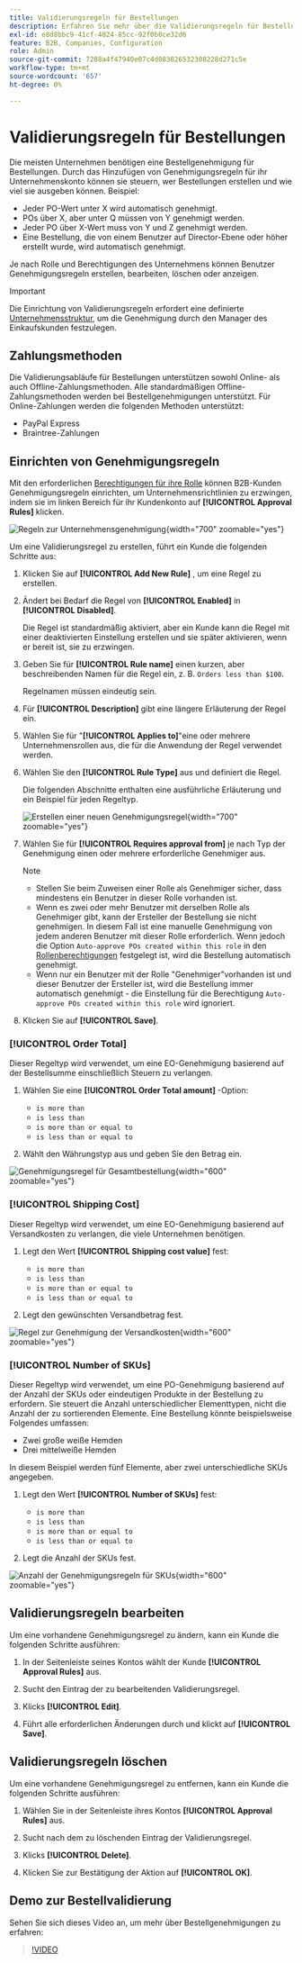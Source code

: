 ```yaml
---
title: Validierungsregeln für Bestellungen
description: Erfahren Sie mehr über die Validierungsregeln für Bestellungen und darüber, wie Unternehmensadministratoren sie in der Storefront definieren können.
exl-id: e8d8bbc9-41cf-4024-85cc-92f0b0ce32d6
feature: B2B, Companies, Configuration
role: Admin
source-git-commit: 7288a4f47940e07c4d083826532308228d271c5e
workflow-type: tm+mt
source-wordcount: '657'
ht-degree: 0%

---
```


# Validierungsregeln für Bestellungen

Die meisten Unternehmen benötigen eine Bestellgenehmigung für Bestellungen. Durch das Hinzufügen von Genehmigungsregeln für ihr Unternehmenskonto können sie steuern, wer Bestellungen erstellen und wie viel sie ausgeben können. Beispiel:

* Jeder PO-Wert unter X wird automatisch genehmigt.
* POs über X, aber unter Q müssen von Y genehmigt werden.
* Jeder PO über X-Wert muss von Y und Z genehmigt werden.
* Eine Bestellung, die von einem Benutzer auf Director-Ebene oder höher erstellt wurde, wird automatisch genehmigt.

Je nach Rolle und Berechtigungen des Unternehmens können Benutzer Genehmigungsregeln erstellen, bearbeiten, löschen oder anzeigen.

>[!IMPORTANT]
>
>Die Einrichtung von Validierungsregeln erfordert eine definierte [Unternehmensstruktur](account-company-structure.md), um die Genehmigung durch den Manager des Einkaufskunden festzulegen.

## Zahlungsmethoden

Die Validierungsabläufe für Bestellungen unterstützen sowohl Online- als auch Offline-Zahlungsmethoden. Alle standardmäßigen Offline-Zahlungsmethoden werden bei Bestellgenehmigungen unterstützt. Für Online-Zahlungen werden die folgenden Methoden unterstützt:

* PayPal Express
* Braintree-Zahlungen


## Einrichten von Genehmigungsregeln

Mit den erforderlichen [Berechtigungen für ihre Rolle](account-company-roles-permissions.md) können B2B-Kunden Genehmigungsregeln einrichten, um Unternehmensrichtlinien zu erzwingen, indem sie im linken Bereich für ihr Kundenkonto auf **[!UICONTROL Approval Rules]** klicken.

![Regeln zur Unternehmensgenehmigung](./assets/approval-rules.png){width="700" zoomable="yes"}

Um eine Validierungsregel zu erstellen, führt ein Kunde die folgenden Schritte aus:

1. Klicken Sie auf **[!UICONTROL Add New Rule]** , um eine Regel zu erstellen.

1. Ändert bei Bedarf die Regel von **[!UICONTROL Enabled]** in **[!UICONTROL Disabled]**.

   Die Regel ist standardmäßig aktiviert, aber ein Kunde kann die Regel mit einer deaktivierten Einstellung erstellen und sie später aktivieren, wenn er bereit ist, sie zu erzwingen.

1. Geben Sie für **[!UICONTROL Rule name]** einen kurzen, aber beschreibenden Namen für die Regel ein, z. B. `Orders less than $100`.

   Regelnamen müssen eindeutig sein.

1. Für **[!UICONTROL Description]** gibt eine längere Erläuterung der Regel ein.

1. Wählen Sie für &quot;**[!UICONTROL Applies to]**&quot;eine oder mehrere Unternehmensrollen aus, die für die Anwendung der Regel verwendet werden.

1. Wählen Sie den **[!UICONTROL Rule Type]** aus und definiert die Regel.

   Die folgenden Abschnitte enthalten eine ausführliche Erläuterung und ein Beispiel für jeden Regeltyp.

   ![Erstellen einer neuen Genehmigungsregel](./assets/approval-rules-create.png){width="700" zoomable="yes"}

1. Wählen Sie für **[!UICONTROL Requires approval from]** je nach Typ der Genehmigung einen oder mehrere erforderliche Genehmiger aus.

   >[!NOTE]
   >
   >* Stellen Sie beim Zuweisen einer Rolle als Genehmiger sicher, dass mindestens ein Benutzer in dieser Rolle vorhanden ist.
   >* Wenn es zwei oder mehr Benutzer mit derselben Rolle als Genehmiger gibt, kann der Ersteller der Bestellung sie nicht genehmigen. In diesem Fall ist eine manuelle Genehmigung von jedem anderen Benutzer mit dieser Rolle erforderlich. Wenn jedoch die Option `Auto-approve POs created within this role` in den [Rollenberechtigungen](account-company-roles-permissions.md) festgelegt ist, wird die Bestellung automatisch genehmigt.
   >* Wenn nur ein Benutzer mit der Rolle &quot;Genehmiger&quot;vorhanden ist und dieser Benutzer der Ersteller ist, wird die Bestellung immer automatisch genehmigt - die Einstellung für die Berechtigung `Auto-approve POs created within this role` wird ignoriert.

1. Klicken Sie auf **[!UICONTROL Save]**.

### [!UICONTROL Order Total]

Dieser Regeltyp wird verwendet, um eine EO-Genehmigung basierend auf der Bestellsumme einschließlich Steuern zu verlangen.

1. Wählen Sie eine **[!UICONTROL Order Total amount]** -Option:

   * `is more than`
   * `is less than`
   * `is more than or equal to`
   * `is less than or equal to`

1. Wählt den Währungstyp aus und geben Sie den Betrag ein.

![Genehmigungsregel für Gesamtbestellung](./assets/approval-rules-order-total.png){width="600" zoomable="yes"}

### [!UICONTROL Shipping Cost]

Dieser Regeltyp wird verwendet, um eine EO-Genehmigung basierend auf Versandkosten zu verlangen, die viele Unternehmen benötigen.

1. Legt den Wert **[!UICONTROL Shipping cost value]** fest:

   * `is more than`
   * `is less than`
   * `is more than or equal to`
   * `is less than or equal to`

1. Legt den gewünschten Versandbetrag fest.

![Regel zur Genehmigung der Versandkosten](./assets/approval-rules-shipping-cost.png){width="600" zoomable="yes"}

### [!UICONTROL Number of SKUs]

Dieser Regeltyp wird verwendet, um eine PO-Genehmigung basierend auf der Anzahl der SKUs oder eindeutigen Produkte in der Bestellung zu erfordern. Sie steuert die Anzahl unterschiedlicher Elementtypen, nicht die Anzahl der zu sortierenden Elemente. Eine Bestellung könnte beispielsweise Folgendes umfassen:

* Zwei große weiße Hemden
* Drei mittelweiße Hemden

In diesem Beispiel werden fünf Elemente, aber zwei unterschiedliche SKUs angegeben.

1. Legt den Wert **[!UICONTROL Number of SKUs]** fest:

   * `is more than`
   * `is less than`
   * `is more than or equal to`
   * `is less than or equal to`

1. Legt die Anzahl der SKUs fest.

![Anzahl der Genehmigungsregeln für SKUs](./assets/approval-rules-number-skus.png){width="600" zoomable="yes"}

## Validierungsregeln bearbeiten

Um eine vorhandene Genehmigungsregel zu ändern, kann ein Kunde die folgenden Schritte ausführen:

1. In der Seitenleiste seines Kontos wählt der Kunde **[!UICONTROL Approval Rules]** aus.

1. Sucht den Eintrag der zu bearbeitenden Validierungsregel.

1. Klicks **[!UICONTROL Edit]**.

1. Führt alle erforderlichen Änderungen durch und klickt auf **[!UICONTROL Save]**.

## Validierungsregeln löschen

Um eine vorhandene Genehmigungsregel zu entfernen, kann ein Kunde die folgenden Schritte ausführen:

1. Wählen Sie in der Seitenleiste ihres Kontos **[!UICONTROL Approval Rules]** aus.

1. Sucht nach dem zu löschenden Eintrag der Validierungsregel.

1. Klicks **[!UICONTROL Delete]**.

1. Klicken Sie zur Bestätigung der Aktion auf **[!UICONTROL OK]**.

## Demo zur Bestellvalidierung

Sehen Sie sich dieses Video an, um mehr über Bestellgenehmigungen zu erfahren:

>[!VIDEO](https://video.tv.adobe.com/v/344450?quality=12&learn=on)
